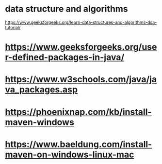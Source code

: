 # data structure and algorithms  
https://www.geeksforgeeks.org/learn-data-structures-and-algorithms-dsa-tutorial/

# https://www.geeksforgeeks.org/user-defined-packages-in-java/

# https://www.w3schools.com/java/java_packages.asp

# https://phoenixnap.com/kb/install-maven-windows

# https://www.baeldung.com/install-maven-on-windows-linux-mac  

